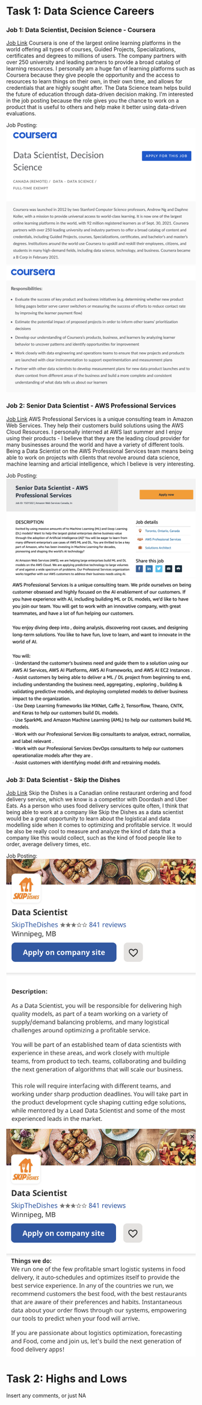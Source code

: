 # Task 1: Data Science Careers
### Job 1: Data Scientist, Decision Science - Coursera 
[Job Link](https://jobs.lever.co/coursera/8d31d02f-ef6b-4021-9a29-11a727192762)
Coursera is one of the largest online learning platforms in the world offering all types of courses, Guided Projects, Specializations, certificates and degrees to millions of users. The company partners with over 250 university and leading partners to provide a broad catalog of learning resources. I personally am a huge fan of learning platforms such as Coursera because they give people the opportunity and the access to resources to learn things on their own, in their own time, and allows for credentials that are highly sought after. The Data Science team helps build the future of education through data-driven decision making. I'm interested in the job posting because the role gives you the chance to work on a product that is useful to others and help make it better using data-driven evaluations. 


Job Posting: 
![this image](./images/posting1.png)
![this image](./images/posting1.2.png)

### Job 2: Senior Data Scientist - AWS Professional Services 
[Job Link](https://www.amazon.jobs/en/jobs/1501502/senior-data-scientist-aws-professional-services)
AWS Professional Services is a unique consulting team in Amazon Web Services. They help their customers build solutions using the AWS Cloud Resources. I personally interned at AWS last summer and I enjoy using their products - I believe that they are the leading cloud provider for many businesses around the world and have a variety of different tools. Being a Data Scientist on the AWS Professional Services team means being able to work on projects with clients that revolve around data science, machine learning and articial intelligence, which I believe is very interesting. 

Job Posting: 
![this image](./images/posting2.png)
![this image](./images/posting2.2.png)

### Job 3: Data Scientist - Skip the Dishes
[Job Link](https://careers.justeattakeaway.com/global/en/job/R_017235/Data-Scientist?utm_source=indeed&utm_medium=earned_jobposting&utm_campaign=Data%20%26%20Analytics_CA_Winnipeg&utm_term=Data%20Scientist&utm_content=Winnipeg)
Skip the Dishes is a Canadian online restaurant ordering and food delivery service, which we know is a competitor with Doordash and Uber Eats. As a person who uses food delivery services quite often, I think that being able to work at a company like Skip the Dishes as a data scientist would be a great opportunity to learn about the logistical and data modelling side when it comes to optimizing and profitable service. It would be also be really cool to measure and analyze the kind of data that a company like this would collect, such as the kind of food people like to order, average delivery times, etc. 

Job Posting: 
![this image](./images/posting3.png)
![this image](./images/posting3.2.png)


# Task 2: Highs and Lows

Insert any comments, or just NA